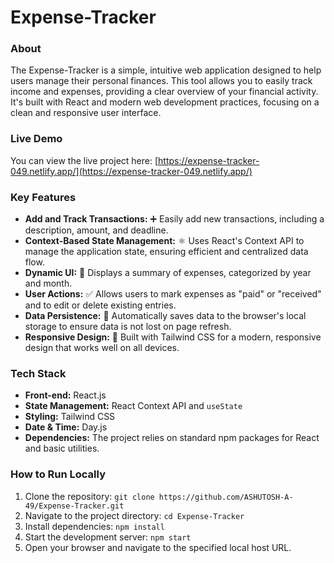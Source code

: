 # Expense-Tracker

### About

The Expense-Tracker is a simple, intuitive web application designed to help users manage their personal finances. This tool allows you to easily track income and expenses, providing a clear overview of your financial activity. It's built with React and modern web development practices, focusing on a clean and responsive user interface.

### Live Demo

You can view the live project here: [https://expense-tracker-049.netlify.app/](https://expense-tracker-049.netlify.app/)

### Key Features

* **Add and Track Transactions:** ➕ Easily add new transactions, including a description, amount, and deadline.
* **Context-Based State Management:** ⚛️ Uses React's Context API to manage the application state, ensuring efficient and centralized data flow.
* **Dynamic UI:** 🎨 Displays a summary of expenses, categorized by year and month.
* **User Actions:** ✅ Allows users to mark expenses as "paid" or "received" and to edit or delete existing entries.
* **Data Persistence:** 💾 Automatically saves data to the browser's local storage to ensure data is not lost on page refresh.
* **Responsive Design:** 📱 Built with Tailwind CSS for a modern, responsive design that works well on all devices.

### Tech Stack

* **Front-end:** React.js
* **State Management:** React Context API and `useState`
* **Styling:** Tailwind CSS
* **Date & Time:** Day.js
* **Dependencies:** The project relies on standard npm packages for React and basic utilities.

### How to Run Locally

1.  Clone the repository:
    `git clone https://github.com/ASHUTOSH-A-49/Expense-Tracker.git`
2.  Navigate to the project directory:
    `cd Expense-Tracker`
3.  Install dependencies:
    `npm install`
4.  Start the development server:
    `npm start`
5.  Open your browser and navigate to the specified local host URL.
